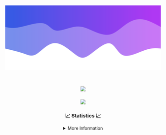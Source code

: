 ![Header](./IMG_4001.png)
<div align="center">

<h1 align="center">
  <a href="https://git.io/typing-svg">
    <img src="https://readme-typing-svg.herokuapp.com/?lines=Welcome+to+my+profile!+👋;JavaScript+developer.;&center=true&size=25">
  </a>
</h1>

<p align="center">
  <img src="https://lanyard.cnrad.dev/api/624702585596805130" />
</p>

### 📈 Statistics 📈
<details>
    <summary>More Information</summary>
    <br/>

<!--START_SECTION:waka-->
![Code Time](http://img.shields.io/badge/Code%20Time-51%20hrs%2020%20mins-blue)

![Profile Views](http://img.shields.io/badge/Profile%20Views-1-blue)

**🐱 My GitHub Data** 

> 📦 1.7 kB Used in GitHub's Storage 
 > 
> 🏆 0 Contributions in the Year 2024
 > 
> 🚫 Not Opted to Hire
 > 
> 📜 5 Public Repositories 
 > 
> 🔑 1 Private Repositories 
 > 
**I'm an Early 🐤** 

```text
🌞 Morning                104 commits         ████░░░░░░░░░░░░░░░░░░░░░   15.76 % 
🌆 Daytime                273 commits         ██████████░░░░░░░░░░░░░░░   41.36 % 
🌃 Evening                247 commits         █████████░░░░░░░░░░░░░░░░   37.42 % 
🌙 Night                  36 commits          █░░░░░░░░░░░░░░░░░░░░░░░░   05.45 % 
```
📅 **I'm Most Productive on Thursday** 

```text
Monday                   80 commits          ███░░░░░░░░░░░░░░░░░░░░░░   12.12 % 
Tuesday                  85 commits          ███░░░░░░░░░░░░░░░░░░░░░░   12.88 % 
Wednesday                119 commits         █████░░░░░░░░░░░░░░░░░░░░   18.03 % 
Thursday                 128 commits         █████░░░░░░░░░░░░░░░░░░░░   19.39 % 
Friday                   85 commits          ███░░░░░░░░░░░░░░░░░░░░░░   12.88 % 
Saturday                 66 commits          ██░░░░░░░░░░░░░░░░░░░░░░░   10.00 % 
Sunday                   97 commits          ████░░░░░░░░░░░░░░░░░░░░░   14.70 % 
```


📊 **This Week I Spent My Time On** 

```text
🕑︎ Time Zone: America/New_York

💬 Programming Languages: 
Java                     1 hr                █████████████████████████   100.00 % 

🔥 Editors: 
IntelliJ                 1 hr                █████████████████████████   100.00 % 

🐱‍💻 Projects: 
Xenon                    1 hr                █████████████████████████   100.00 % 

💻 Operating System: 
Windows                  1 hr                █████████████████████████   100.00 % 
```

**I Mostly Code in Java** 

```text
Java                     28 repos            ███████████████████████░░   90.32 % 
JavaScript               2 repos             ██░░░░░░░░░░░░░░░░░░░░░░░   06.45 % 
C++                      1 repo              █░░░░░░░░░░░░░░░░░░░░░░░░   03.23 % 
```



**Timeline**

![Lines of Code chart](https://raw.githubusercontent.com/DevDipin/DevDipin/main/assets/bar_graph.png)


 Last Updated on 12/01/2024 04:12:52 UTC
<!--END_SECTION:waka-->

![Footer](./IMG_4002.png)